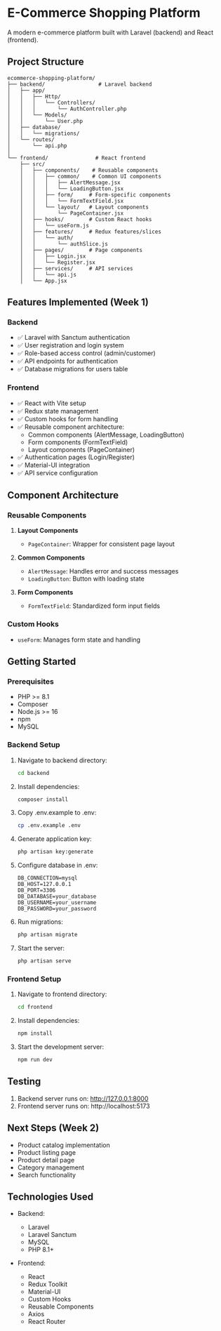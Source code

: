 # E-Commerce Shopping Platform

A modern e-commerce platform built with Laravel (backend) and React (frontend).

## Project Structure

```
ecommerce-shopping-platform/
├── backend/                 # Laravel backend
│   ├── app/
│   │   ├── Http/
│   │   │   └── Controllers/
│   │   │       └── AuthController.php
│   │   └── Models/
│   │       └── User.php
│   ├── database/
│   │   └── migrations/
│   └── routes/
│       └── api.php
│
└── frontend/               # React frontend
    ├── src/
    │   ├── components/    # Reusable components
    │   │   ├── common/    # Common UI components
    │   │   │   ├── AlertMessage.jsx
    │   │   │   └── LoadingButton.jsx
    │   │   ├── form/     # Form-specific components
    │   │   │   └── FormTextField.jsx
    │   │   └── layout/   # Layout components
    │   │       └── PageContainer.jsx
    │   ├── hooks/        # Custom React hooks
    │   │   └── useForm.js
    │   ├── features/     # Redux features/slices
    │   │   └── auth/
    │   │       └── authSlice.js
    │   ├── pages/        # Page components
    │   │   ├── Login.jsx
    │   │   └── Register.jsx
    │   ├── services/     # API services
    │   │   └── api.js
    │   └── App.jsx
```

## Features Implemented (Week 1)

### Backend
- ✅ Laravel with Sanctum authentication
- ✅ User registration and login system
- ✅ Role-based access control (admin/customer)
- ✅ API endpoints for authentication
- ✅ Database migrations for users table

### Frontend
- ✅ React with Vite setup
- ✅ Redux state management
- ✅ Custom hooks for form handling
- ✅ Reusable component architecture:
  - Common components (AlertMessage, LoadingButton)
  - Form components (FormTextField)
  - Layout components (PageContainer)
- ✅ Authentication pages (Login/Register)
- ✅ Material-UI integration
- ✅ API service configuration

## Component Architecture

### Reusable Components
1. **Layout Components**
   - `PageContainer`: Wrapper for consistent page layout
   
2. **Common Components**
   - `AlertMessage`: Handles error and success messages
   - `LoadingButton`: Button with loading state
   
3. **Form Components**
   - `FormTextField`: Standardized form input fields

### Custom Hooks
- `useForm`: Manages form state and handling

## Getting Started

### Prerequisites
- PHP >= 8.1
- Composer
- Node.js >= 16
- npm
- MySQL

### Backend Setup
1. Navigate to backend directory:
   ```bash
   cd backend
   ```

2. Install dependencies:
   ```bash
   composer install
   ```

3. Copy .env.example to .env:
   ```bash
   cp .env.example .env
   ```

4. Generate application key:
   ```bash
   php artisan key:generate
   ```

5. Configure database in .env:
   ```
   DB_CONNECTION=mysql
   DB_HOST=127.0.0.1
   DB_PORT=3306
   DB_DATABASE=your_database
   DB_USERNAME=your_username
   DB_PASSWORD=your_password
   ```

6. Run migrations:
   ```bash
   php artisan migrate
   ```

7. Start the server:
   ```bash
   php artisan serve
   ```

### Frontend Setup
1. Navigate to frontend directory:
   ```bash
   cd frontend
   ```

2. Install dependencies:
   ```bash
   npm install
   ```

3. Start the development server:
   ```bash
   npm run dev
   ```

## Testing
1. Backend server runs on: http://127.0.0.1:8000
2. Frontend server runs on: http://localhost:5173

## Next Steps (Week 2)
- Product catalog implementation
- Product listing page
- Product detail page
- Category management
- Search functionality

## Technologies Used
- Backend:
  - Laravel
  - Laravel Sanctum
  - MySQL
  - PHP 8.1+

- Frontend:
  - React
  - Redux Toolkit
  - Material-UI
  - Custom Hooks
  - Reusable Components
  - Axios
  - React Router
